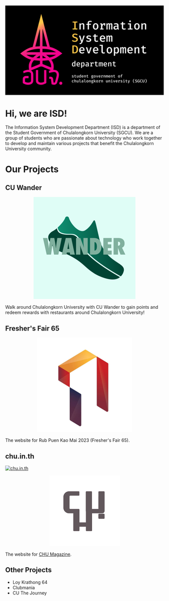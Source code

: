 <p align="center">
    <a href="https://github.com/isd-sgcu">
        <img src="https://raw.githubusercontent.com/isd-sgcu/.github/master/profile/assets/sgcu.png">
    </a>
</p>

# Hi, we are ISD!

The Information System Development Department (ISD) is a department of the Student Government of Chulalongkorn University (SGCU). We are a group of students who are passionate about technology who work together to develop and maintain various projects that benefit the Chulalongkorn University community.

# Our Projects

## CU Wander

<p align="center">
  <img src="https://raw.githubusercontent.com/isd-sgcu/.github/master/profile/assets/cuwander.png">
</p>

Walk around Chulalongkorn University with CU Wander to gain points and redeem rewards with restaurants around Chulalongkorn University!

## Fresher's Fair 65

<p align="center">
  <img width="300" src="https://raw.githubusercontent.com/isd-sgcu/.github/master/profile/assets/rnkm65.jpeg">
</p>

The website for Rub Puen Kao Mai 2023 (Fresher's Fair 65).

## chu.in.th

[![chu.in.th](https://img.shields.io/badge/visit-chu.in.th-red)](https://chu.in.th)

<p align="center">
    <a href="https://chu.in.th">
        <img src="https://raw.githubusercontent.com/isd-sgcu/.github/master/profile/assets/chu.png">
    </a>
</p>

The website for [CHU Magazine](https://www.facebook.com/CHUMAGofficial/).

## Other Projects

- Loy Krathong 64
- Clubmania
- CU The Journey
